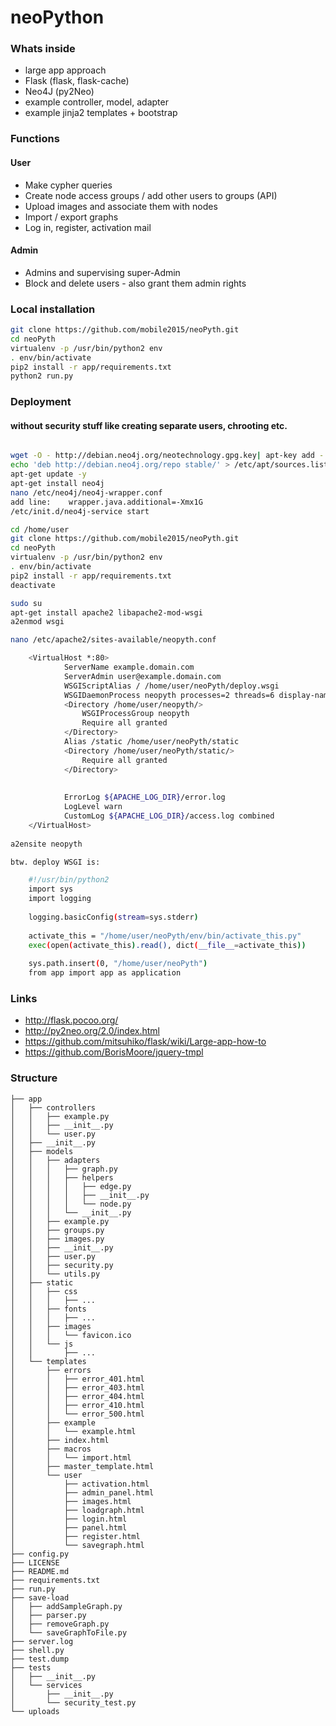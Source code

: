 # neoPython

### Whats inside

* large app approach
* Flask (flask, flask-cache)
* Neo4J (py2Neo)
* example controller, model, adapter
* example jinja2 templates + bootstrap


### Functions

#### User
* Make cypher queries
* Create node access groups / add other users to groups (API)
* Upload images and associate them with nodes
* Import / export graphs
* Log in, register, activation mail

#### Admin
* Admins and supervising super-Admin
* Block and delete users - also grant them admin rights


### Local installation
```sh
git clone https://github.com/mobile2015/neoPyth.git
cd neoPyth
virtualenv -p /usr/bin/python2 env
. env/bin/activate
pip2 install -r app/requirements.txt
python2 run.py
```

### Deployment
#### without security stuff like creating separate users, chrooting etc.

```sh

wget -O - http://debian.neo4j.org/neotechnology.gpg.key| apt-key add -
echo 'deb http://debian.neo4j.org/repo stable/' > /etc/apt/sources.list.d/neo4j.list
apt-get update -y
apt-get install neo4j
nano /etc/neo4j/neo4j-wrapper.conf
add line:    wrapper.java.additional=-Xmx1G
/etc/init.d/neo4j-service start

cd /home/user
git clone https://github.com/mobile2015/neoPyth.git
cd neoPyth
virtualenv -p /usr/bin/python2 env
. env/bin/activate
pip2 install -r app/requirements.txt
deactivate

sudo su
apt-get install apache2 libapache2-mod-wsgi
a2enmod wsgi

nano /etc/apache2/sites-available/neopyth.conf

    <VirtualHost *:80>
            ServerName example.domain.com
            ServerAdmin user@example.domain.com
            WSGIScriptAlias / /home/user/neoPyth/deploy.wsgi
            WSGIDaemonProcess neopyth processes=2 threads=6 display-name=neopyth user=user group=users
            <Directory /home/user/neopyth/>
                WSGIProcessGroup neopyth
                Require all granted
            </Directory>
            Alias /static /home/user/neoPyth/static
            <Directory /home/user/neoPyth/static/>
                Require all granted
            </Directory>
    
    
            ErrorLog ${APACHE_LOG_DIR}/error.log
            LogLevel warn
            CustomLog ${APACHE_LOG_DIR}/access.log combined
    </VirtualHost>
    
a2ensite neopyth

btw. deploy WSGI is:

    #!/usr/bin/python2
    import sys
    import logging
    
    logging.basicConfig(stream=sys.stderr)
    
    activate_this = "/home/user/neoPyth/env/bin/activate_this.py"
    exec(open(activate_this).read(), dict(__file__=activate_this))
    
    sys.path.insert(0, "/home/user/neoPyth")
    from app import app as application

```

### Links

* http://flask.pocoo.org/
* http://py2neo.org/2.0/index.html
* https://github.com/mitsuhiko/flask/wiki/Large-app-how-to
* https://github.com/BorisMoore/jquery-tmpl

### Structure

```
├── app
│   ├── controllers
│   │   ├── example.py
│   │   ├── __init__.py
│   │   └── user.py
│   ├── __init__.py
│   ├── models
│   │   ├── adapters
│   │   │   ├── graph.py
│   │   │   ├── helpers
│   │   │   │   ├── edge.py
│   │   │   │   ├── __init__.py
│   │   │   │   └── node.py
│   │   │   └── __init__.py
│   │   ├── example.py
│   │   ├── groups.py
│   │   ├── images.py
│   │   ├── __init__.py
│   │   ├── user.py
│   │   ├── security.py
│   │   └── utils.py
│   ├── static
│   │   ├── css
│   │   │   ├── ...
│   │   ├── fonts
│   │   │   ├── ...
│   │   ├── images
│   │   │   └── favicon.ico
│   │   └── js
│   │       ├── ...
│   └── templates
│       ├── errors
│       │   ├── error_401.html
│       │   ├── error_403.html
│       │   ├── error_404.html
│       │   ├── error_410.html
│       │   └── error_500.html
│       ├── example
│       │   └── example.html
│       ├── index.html
│       ├── macros
│       │   └── import.html
│       ├── master_template.html
│       └── user
│           ├── activation.html
│           ├── admin_panel.html
│           ├── images.html
│           ├── loadgraph.html
│           ├── login.html
│           ├── panel.html
│           ├── register.html
│           └── savegraph.html
├── config.py
├── LICENSE
├── README.md
├── requirements.txt
├── run.py
├── save-load
│   ├── addSampleGraph.py
│   ├── parser.py
│   ├── removeGraph.py
│   └── saveGraphToFile.py
├── server.log
├── shell.py
├── test.dump
├── tests
│   ├── __init__.py
│   └── services
│       ├── __init__.py
│       └── security_test.py
└── uploads

```